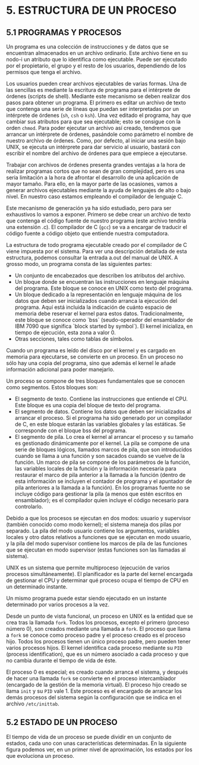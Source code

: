 <h1>5. ESTRUCTURA DE UN PROCESO</h1>

<h2>5.1 PROGRAMAS Y PROCESOS</h2>

Un programa es una colección de instrucciones y de datos que se encuentran almacenados en un archivo ordinario. Este archivo tiene en su nodo-i un atributo que lo identifica como ejecutable. Puede ser ejecutado por el propietario, el grupo y el resto de los usuarios, dependiendo de los permisos que tenga el archivo.


Los usuarios pueden crear archivos ejecutables de varias formas. Una de las sencillas es mediante la escritura de programa para el intérprete de órdenes (scripts de shell). Mediante este mecanismo se deben realizar dos pasos para obtener un programa. El primero es editar un archivo de texto que contenga una serie de líneas que puedan ser interpretadas por un intérprete de órdenes (`sh`, `csh` o `ksh`). Una vez editado el programa, hay que cambiar sus atributos para que sea ejecutable; esto se consigue con la orden `chmod`. Para poder ejecutar un archivo así creado, tendremos que arrancar un intérprete de órdenes, pasándole como parámetro el nombre de nuestro archivo de órdenes. Como, por defecto, al iniciar una sesión bajo UNIX, se ejecuta un intérprete para dar servicio al usuario, bastará con escribir el nombre del archivo de órdenes para que empiece a ejecutarse.

Trabajar con archivos de órdenes presenta grandes ventajas a la hora de realizar programas cortos que no sean de gran complejidad, pero es una seria limitación a la hora de afrontar el desarrollo de una aplicación de mayor tamaño. Para ello, en la mayor parte de las ocasiones, vamos a generar archivos ejecutables mediante la ayuda de lenguajes de alto o bajo nivel. En nuestro caso estamos empleando el compilador de lenguaje C.

Este mecanismo de generación ya ha sido estudiado, pero para ser exhaustivos lo vamos a exponer. Primero se debe crear un archivo de texto que contenga el código fuente de nuestro programa (este archivo tendría una extensión .c). El compilador de C (`gcc`) se va a encargar de traducir el código fuente a código objeto que entiende nuestra computadora. 

La estructura de todo programa ejecutable creado por el compilador de C viene impuesta por el sistema. Para ver una descripción detallada de esta estructura, podemos consultar la entrada a.out del manual de UNIX. A grosso modo, un programa consta de las siguientes partes:

<ul>
<li>Un conjunto de encabezados que describen los atributos del archivo.</li>
<li>Un bloque donde se encuentran las instrucciones en lenguaje máquina del programa. Este bloque se conoce en UNIX como texto del programa.</li>
<li>Un bloque dedicado a la representación en lenguaje máquina de los datos que deben ser inicializados cuando arranca la ejecución del programa. Aquí está incluida la indicación de cuánto espacio de memoria debe reservar el kernel para estos datos. Tradicionalmente, este bloque se conoce como `bss` (seudo-operador del ensamblador de IBM 7090 que significa `block started by symbol`). El kernel inicializa, en tiempo de ejecución, esta zona a valor 0.</li>
<li>Otras secciones, tales como tablas de símbolos.</li>
</ul>

Cuando un programa es leído del disco por el kernel y es cargado en memoria para ejecutarse, se convierte en un proceso. En un proceso no sólo hay una copia del programa, sino que además el kernel le añade información adicional para poder manejarlo.

Un proceso se compone de tres bloques fundamentales que se conocen como segmentos. Estos bloques son:

<ul>
<li>El segmento de texto. Contiene las instrucciones que entiende el CPU. Este bloque es una copia del bloque de texto del programa.</li>
<li>El segmento de datos. Contiene los datos que deben ser inicializados al arrancar el proceso. Si el programa ha sido generado por un compilador de C, en este bloque estarán las variables globales y las estáticas. Se corresponde con el bloque bss del programa.</li>
<li>El segmento de pila. Lo crea el kernel al arrancar el proceso y su tamaño es gestionado dinámicamente por el kernel. La pila se compone de una serie de bloques lógicos, llamados marcos de pila, que son introducidos cuando se llama a una función y son sacados cuando se vuelve de la función. Un marco de pila se compone de los parámetros de la función,  las variables locales de la función y la información necesaria para restaurar el marco de pila anterior a la llamada a la función (dentro de esta información se incluyen el contador de programa y el apuntador de pila anteriores a la llamada a la función). En los programas fuente no se incluye código para gestionar la pila (a menos que estén escritos en ensamblador); es el compilador quien incluye el código necesario para controlarlo.</li>
</ul>

Debido a que los procesos se ejecutan en dos modos: usuario y supervisor (también conocido como modo kernel); el sistema maneja dos pilas por separado. La pila del modo usuario contiene los argumentos, variables locales y otro datos relativos a funciones que se ejecutan en modo usuario, y la pila del modo supervisor contiene los marcos de pila de las funciones que se ejecutan en modo supervisor (estas funciones son las llamadas al sistema).

UNIX es un sistema que permite multiproceso (ejecución de varios procesos simultáneamente). El planificador es la parte del kernel encargada de gestionar el CPU y determinar qué proceso ocupa el tiempo de CPU en un determinado instante.

Un mismo programa puede estar siendo ejecutado en un instante determinado por varios procesos a la vez.

Desde un punto de vista funcional, un proceso en UNIX es la entidad que se crea tras la llamada `fork`. Todos los procesos, excepto el primero (proceso número 0), son creados mediante una llamada a `fork`. El proceso que llama a `fork` se conoce como proceso padre y el proceso creado es el proceso hijo. Todos los procesos tienen un único proceso padre, pero pueden tener varios procesos hijos. El kernel identifica cada proceso mediante su `PID` (process identification), que es un número asociado a cada proceso y que no cambia durante el tiempo de vida de éste.

El proceso 0 es especial; es creado cuando arranca el sistema, y después de hacer una llamada `fork` se convierte en el proceso intercambiador (encargado de la gestión de la memoria virtual). El proceso hijo creado se llama `init` y su `PID` vale 1. Este proceso es el encargado de arrancar los demás procesos del sistema según la configuración que se indica en el archivo `/etc/inittab`.

<h2>5.2 ESTADO DE UN PROCESO</h2>

El tiempo de vida de un proceso se puede dividir en un conjunto de estados, cada uno con unas características determinadas. En la siguiente figura podemos ver, en un primer nivel de aproximación, los estados por los que evoluciona un proceso. 

